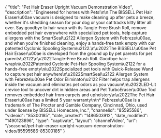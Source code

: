 {
    "title": "Pet Hair Eraser Upright Vacuum Demonstration Video",
    "description": "Engineered for homes with Pets!\n\n The BISSELL Pet Hair Eraser\u00ae vacuum is designed to make cleaning up after pets a breeze, whether it's shedding season for your dog or your cat tracks kitty litter all over. Say goodbye to hair wrap with its Tangle-Free Brush Roll, remove embedded pet hair everywhere with specialized pet tools, help capture allergens with the SmartSeal\u2122 Allergen System with Febreze\u00ae, and when you're finished cleaning, enjoy a hands-free tank empty with our patented Cyclonic Spooling System\u2122.\n\u2022The BISSELL\u00ae Pet Hair Eraser\u00ae is developed from the ground up by pet parents for pet parents\u2122\n\u2022Tangle-Free Brush Roll. Goodbye hair-wrap\n\u2022Patented Cyclonic Pet-Hair Spooling System\u2122 for a hands-free empty\n\u2022Specialized pet tools with Quick-Release Wand to capture pet hair anywhere\n\u2022SmartSeal\u2122 Allergen System with Febreze\u00ae Pet Odor Eliminator\u2122 Filter helps trap allergens inside the vacuum and eliminates pet odors as you vacuum\n\u2022LED-Lit crevice tool to uncover dirt in hidden areas and Pet TurboEraser\u00ae Tool removes embedded hair from carpets and upholstery\n\u2022The Pet Hair Eraser\u00ae has a limited 5 year warranty\n\n* Febreze\u00ae is a trademark of The Procter and Gamble Company, Cincinnati, Ohio, used under license by BISSELL Homecare, Inc.",
    "channelid": "85595586",
    "videoid": "85300185",
    "date_created": "1486503912",
    "date_modified": "1490123896",
    "type": "captivate",
    "layout": "channelVideo",
    "url": "\/seasonal\/pet-hair-eraser-upright-vacuum-demonstration-video\/85595586-85300185"
}
